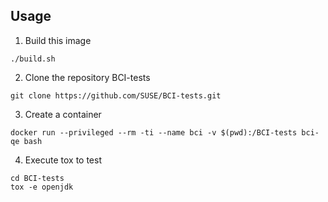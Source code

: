 ## Usage

1. Build this image
```
./build.sh
```

2. Clone the repository BCI-tests

```
git clone https://github.com/SUSE/BCI-tests.git
```

3. Create a container
```
docker run --privileged --rm -ti --name bci -v $(pwd):/BCI-tests bci-qe bash
```

4. Execute tox to test
```
cd BCI-tests
tox -e openjdk
```

